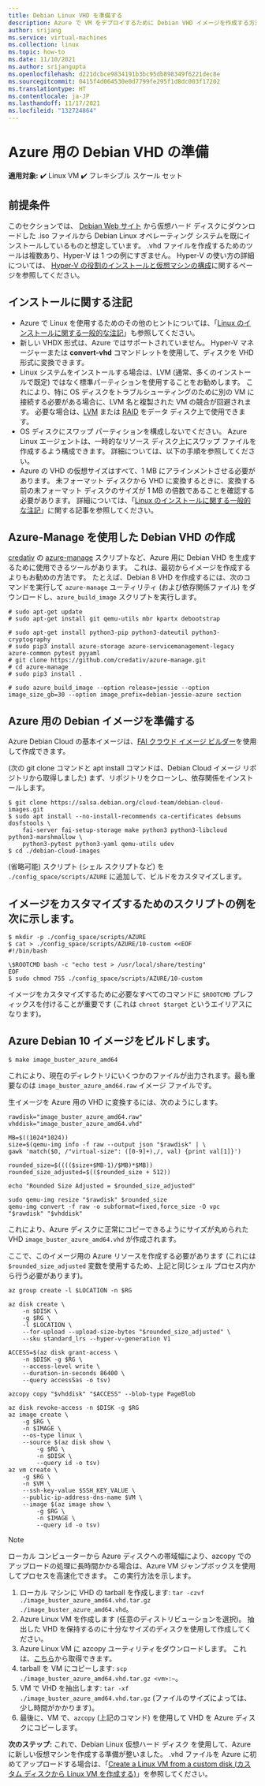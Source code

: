 ```yaml
---
title: Debian Linux VHD を準備する
description: Azure で VM をデプロイするために Debian VHD イメージを作成する方法について説明します。
author: srijang
ms.service: virtual-machines
ms.collection: linux
ms.topic: how-to
ms.date: 11/10/2021
ms.author: srijangupta
ms.openlocfilehash: d221dcbce9834191b3bc95db898349f6221dec8e
ms.sourcegitcommit: 0415f4d064530e0d7799fe295f1d8dc003f17202
ms.translationtype: HT
ms.contentlocale: ja-JP
ms.lasthandoff: 11/17/2021
ms.locfileid: "132724864"
---
```

# <a name="prepare-a-debian-vhd-for-azure"></a>Azure 用の Debian VHD の準備

**適用対象:** :heavy_check_mark: Linux VM :heavy_check_mark: フレキシブル スケール セット 

## <a name="prerequisites"></a>前提条件
このセクションでは、 [Debian Web サイト](https://www.debian.org/distrib/) から仮想ハード ディスクにダウンロードした .iso ファイルから Debian Linux オペレーティング システムを既にインストールしているものと想定しています。 .vhd ファイルを作成するためのツールは複数あり、Hyper-V は 1 つの例にすぎません。 Hyper-V の使い方の詳細については、 [Hyper-V の役割のインストールと仮想マシンの構成](/previous-versions/windows/it-pro/windows-server-2012-R2-and-2012/hh846766(v=ws.11))に関するページを参照してください。

## <a name="installation-notes"></a>インストールに関する注記
* Azure で Linux を使用するためのその他のヒントについては、「[Linux のインストールに関する一般的な注記](create-upload-generic.md#general-linux-installation-notes)」も参照してください。
* 新しい VHDX 形式は、Azure ではサポートされていません。 Hyper-V マネージャーまたは **convert-vhd** コマンドレットを使用して、ディスクを VHD 形式に変換できます。
* Linux システムをインストールする場合は、LVM (通常、多くのインストールで既定) ではなく標準パーティションを使用することをお勧めします。 これにより、特に OS ディスクをトラブルシューティングのために別の VM に接続する必要がある場合に、LVM 名と複製された VM の競合が回避されます。 必要な場合は、[LVM](/previous-versions/azure/virtual-machines/linux/configure-lvm) または [RAID](/previous-versions/azure/virtual-machines/linux/configure-raid) をデータ ディスク上で使用できます。
* OS ディスクにスワップ パーティションを構成しないでください。 Azure Linux エージェントは、一時的なリソース ディスク上にスワップ ファイルを作成するよう構成できます。 詳細については、以下の手順を参照してください。
* Azure の VHD の仮想サイズはすべて、1 MB にアラインメントさせる必要があります。 未フォーマット ディスクから VHD に変換するときに、変換する前の未フォーマット ディスクのサイズが 1 MB の倍数であることを確認する必要があります。 詳細については、「[Linux のインストールに関する一般的な注記](create-upload-generic.md#general-linux-installation-notes)」に関する記事を参照してください。

## <a name="use-azure-manage-to-create-debian-vhds"></a>Azure-Manage を使用した Debian VHD の作成
[credativ](https://www.credativ.com/) の [azure-manage](https://github.com/credativ/azure-manage) スクリプトなど、Azure 用に Debian VHD を生成するために使用できるツールがあります。 これは、最初からイメージを作成するよりもお勧めの方法です。 たとえば、Debian 8 VHD を作成するには、次のコマンドを実行して `azure-manage` ユーティリティ (および依存関係ファイル) をダウンロードし、`azure_build_image` スクリプトを実行します。

```console
# sudo apt-get update
# sudo apt-get install git qemu-utils mbr kpartx debootstrap

# sudo apt-get install python3-pip python3-dateutil python3-cryptography
# sudo pip3 install azure-storage azure-servicemanagement-legacy azure-common pytest pyyaml
# git clone https://github.com/credativ/azure-manage.git
# cd azure-manage
# sudo pip3 install .

# sudo azure_build_image --option release=jessie --option image_size_gb=30 --option image_prefix=debian-jessie-azure section
```


## <a name="prepare-a-debian-image-for-azure"></a>Azure 用の Debian イメージを準備する

Azure Debian Cloud の基本イメージは、[FAI クラウド イメージ ビルダー](https://salsa.debian.org/cloud-team/debian-cloud-images)を使用して作成できます。

(次の git clone コマンドと apt install コマンドは、Debian Cloud イメージ リポジトリから取得しました) まず、リポジトリをクローンし、依存関係をインストールします。

```
$ git clone https://salsa.debian.org/cloud-team/debian-cloud-images.git
$ sudo apt install --no-install-recommends ca-certificates debsums dosfstools \
    fai-server fai-setup-storage make python3 python3-libcloud python3-marshmallow \
    python3-pytest python3-yaml qemu-utils udev
$ cd ./debian-cloud-images
```

(省略可能) スクリプト (シェル スクリプトなど) を `./config_space/scripts/AZURE` に追加して、ビルドをカスタマイズします。



## <a name="an-example-of-a-script-to-customize-the-image-is"></a>イメージをカスタマイズするためのスクリプトの例を次に示します。

```
$ mkdir -p ./config_space/scripts/AZURE
$ cat > ./config_space/scripts/AZURE/10-custom <<EOF
#!/bin/bash

\$ROOTCMD bash -c "echo test > /usr/local/share/testing"
EOF
$ sudo chmod 755 ./config_space/scripts/AZURE/10-custom
```

イメージをカスタマイズするために必要なすべてのコマンドに `$ROOTCMD` プレフィックスを付けることが重要です (これは `chroot $target` というエイリアスになります)。


## <a name="build-the-azure-debian-10-image"></a>Azure Debian 10 イメージをビルドします。

```
$ make image_buster_azure_amd64
```


これにより、現在のディレクトリにいくつかのファイルが出力されます。最も重要なのは `image_buster_azure_amd64.raw` イメージ ファイルです。

生イメージを Azure 用の VHD に変換するには、次のようにします。

```
rawdisk="image_buster_azure_amd64.raw"
vhddisk="image_buster_azure_amd64.vhd"

MB=$((1024*1024))
size=$(qemu-img info -f raw --output json "$rawdisk" | \
gawk 'match($0, /"virtual-size": ([0-9]+),/, val) {print val[1]}')

rounded_size=$(((($size+$MB-1)/$MB)*$MB))
rounded_size_adjusted=$(($rounded_size + 512))

echo "Rounded Size Adjusted = $rounded_size_adjusted"

sudo qemu-img resize "$rawdisk" $rounded_size
qemu-img convert -f raw -o subformat=fixed,force_size -O vpc "$rawdisk" "$vhddisk"
```


これにより、Azure ディスクに正常にコピーできるようにサイズが丸められた VHD `image_buster_azure_amd64.vhd` が作成されます。

ここで、このイメージ用の Azure リソースを作成する必要があります (これには `$rounded_size_adjusted` 変数を使用するため、上記と同じシェル プロセス内から行う必要があります)。

```
az group create -l $LOCATION -n $RG

az disk create \
    -n $DISK \
    -g $RG \
    -l $LOCATION \
    --for-upload --upload-size-bytes "$rounded_size_adjusted" \
    --sku standard_lrs --hyper-v-generation V1

ACCESS=$(az disk grant-access \
    -n $DISK -g $RG \
    --access-level write \
    --duration-in-seconds 86400 \
    --query accessSas -o tsv)

azcopy copy "$vhddisk" "$ACCESS" --blob-type PageBlob

az disk revoke-access -n $DISK -g $RG
az image create \
    -g $RG \
    -n $IMAGE \
    --os-type linux \
    --source $(az disk show \
        -g $RG \
        -n $DISK \
        --query id -o tsv)
az vm create \
    -g $RG \
    -n $VM \
    --ssh-key-value $SSH_KEY_VALUE \
    --public-ip-address-dns-name $VM \
    --image $(az image show \
        -g $RG \
        -n $IMAGE \
        --query id -o tsv)
```


>[!Note]
> ローカル コンピューターから Azure ディスクへの帯域幅により、azcopy でのアップロードの処理に長時間かかる場合は、Azure VM ジャンプボックスを使用してプロセスを高速化できます。 この実行方法を示します。
>
>1. ローカル マシンに VHD の tarball を作成します: `tar -czvf ./image_buster_azure_amd64.vhd.tar.gz ./image_buster_azure_amd64.vhd`。
>2. Azure Linux VM を作成します (任意のディストリビューションを選択)。 抽出した VHD を保持するのに十分なサイズのディスクを使用して作成してください。
>3. Azure Linux VM に azcopy ユーティリティをダウンロードします。 これは、[こちら](../../storage/common/storage-use-azcopy-v10.md#download-azcopy)から取得できます。
>4. tarball を VM にコピーします: `scp ./image_buster_azure_amd64.vhd.tar.gz <vm>:~`。
>5. VM で VHD を抽出します: `tar -xf ./image_buster_azure_amd64.vhd.tar.gz` (ファイルのサイズによっては、少し時間がかかります)。
>6. 最後に、VM で、`azcopy` (上記のコマンド) を使用して VHD を Azure ディスクにコピーします。


**次のステップ:** これで、Debian Linux 仮想ハード ディスク を使用して、Azure に新しい仮想マシンを作成する準備が整いました。 .vhd ファイルを Azure に初めてアップロードする場合は、「[Create a Linux VM from a custom disk (カスタム ディスクから Linux VM を作成する)](./upload-vhd.md#option-1-upload-a-vhd)」を参照してください。